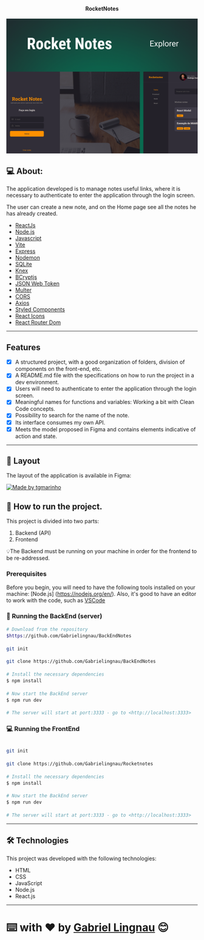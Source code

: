 <p align="center">
  <h4 align="center">RocketNotes</h4>
</p>

<p align="center">
  <img width="800" src="./src/assets/Capa.png">
</p>

## 💻 About:

The application developed is to manage notes useful links, where it is necessary to authenticate to enter the application through the login screen.

The user can create a new note, and on the Home page see all the notes he has already created.

- [ReactJs](https://reactjs.org)
- [Node.js](https://nodejs.org/en/)
- [Javascript](https://developer.mozilla.org/pt-BR/docs/Web/JavaScript)
- [Vite](https://vitejs.dev/)
- [Express](https://expressjs.com)
- [Nodemon](https://nodemon.io/)
- [SQLite](https://www.sqlite.org/index.html)
- [Knex](https://knexjs.org/)
- [BCryptjs](https://www.npmjs.com/package/bcryptjs)
- [JSON Web Token](https://www.npmjs.com/package/jsonwebtoken)
- [Multer](https://www.npmjs.com/package/multer)
- [CORS](https://www.npmjs.com/package/cors)
- [Axios](https://www.npmjs.com/package/axios)
- [Styled Components](https://styled-components.com/)
- [React Icons](https://react-icons.github.io/react-icons/)
- [React Router Dom](https://react-icons.github.io/react-icons/)
---

## Features

- [x] A structured project, with a good organization of folders, division of components on the front-end, etc.
- [x] A README.md file with the specifications on how to run the project in a dev environment.
- [x] Users will need to authenticate to enter the application through the login screen.
- [x] Meaningful names for functions and variables: Working a bit with Clean Code concepts.
- [x] Possibility to search for the name of the note.
- [x] Its interface consumes my own API.
- [x] Meets the model proposed in Figma and contains elements indicative of action and state.

---

## 🎨 Layout

The layout of the application is available in Figma:

<a href="https://www.figma.com/file/j7uqZB23TCh3GiVqJOK3bp/RocketNotes-(Copy)?node-id=0%3A1&mode=dev">
  <img alt="Made by tgmarinho" src="https://img.shields.io/badge/Acessar%20Layout%20-Figma-%2304D361">
</a>



## 🚀 How to run the project.

This project is divided into two parts:
1. Backend (API) 
2. Frontend 

💡The Backend must be running on your machine in order for the frontend to be re-addressed.

### Prerequisites

Before you begin, you will need to have the following tools installed on your machine:
[Node.js] (https://nodejs.org/en/). 
Also, it's good to have an editor to work with the code, such as [VSCode](https://code.visualstudio.com/)


### 🚧 Running the BackEnd (server)

```bash
# Download from the repository
$https://github.com/Gabrielingnau/BackEndNotes

git init

git clone https://github.com/Gabrielingnau/BackEndNotes

# Install the necessary dependencies
$ npm install

# Now start the BackEnd server
$ npm run dev

# The server will start at port:3333 - go to <http://localhost:3333>
```


### 💻 Running the FrontEnd

```bash

git init

git clone https://github.com/Gabrielingnau/Rocketnotes

# Install the necessary dependencies
$ npm install

# Now start the BackEnd server
$ npm run dev

# The server will start at port:3333 - go to <http://localhost:3333>

```
---

## 🛠 Technologies

This project was developed with the following technologies:

- HTML
- CSS
- JavaScript
- Node.js
- React.js

---
⌨️ with ❤️ by [Gabriel Lingnau](https://github.com/Gabrielingnau) 😊
=======
